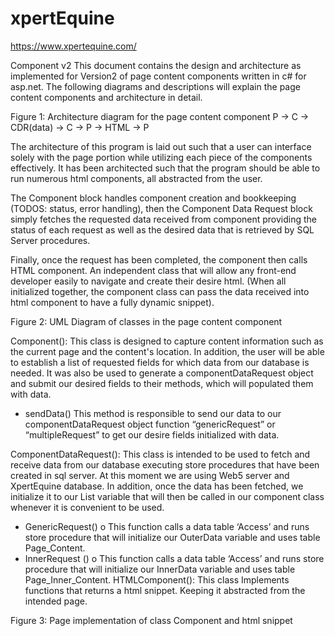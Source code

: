 # xpertEquine
https://www.xpertequine.com/

Component v2
This document contains the design and architecture as implemented for Version2 of page content components written in c# for asp.net. The following diagrams and descriptions will explain the page content components and architecture in detail.


 
Figure 1: Architecture diagram for the page content component
P -> C -> CDR(data) -> C -> P -> HTML -> P

The architecture of this program is laid out such that a user can interface solely with the page portion while utilizing each piece of the components effectively.  It has been architected such that the program should be able to run numerous html components, all abstracted from the user.

The Component block handles component creation and bookkeeping (TODOS: status, error handling), then the Component Data Request block simply fetches the requested data received from component providing the status of each request as well as the desired data that is retrieved by SQL Server procedures.  

Finally, once the request has been completed, the component then calls HTML component. An independent class that will allow any front-end developer easily to navigate and create their desire html. (When all initialized together, the component class can pass the data received into html component to have a fully dynamic snippet).


 

Figure 2: UML Diagram of classes in the page content component

Component(): 
	This class is designed to capture content information such as the current page and the content's location. In addition, the user will be able to establish a list of requested fields for which data from our database is needed. It was also be used to generate a componentDataRequest object and submit our desired fields to their methods, which will populated them with data.
-	sendData()
This method is responsible to send our data to our componentDataRequest object function “genericRequest” or “multipleRequest” to get our desire fields initialized with data. 

ComponentDataRequest():
	This class is intended to be used to fetch and receive data from our database executing store procedures that have been created in sql server. At this moment we are using Web5 server and XpertEquine database.  In addition, once the data has been fetched, we initialize it to our List<Dictionary> variable that will then be called in our component class whenever it is convenient to be used.
-	GenericRequest()
o	This function calls a data table ‘Access’ and runs store procedure that will initialize our OuterData variable and uses table Page_Content. 
-	InnerRequest ()
o	This function calls a data table ‘Access’ and runs store procedure that will initialize our InnerData variable and uses table Page_Inner_Content. 
HTMLComponent():
	This class Implements functions that returns a html snippet. Keeping it abstracted from the intended page.




 

Figure 3: Page implementation of class Component and html snippet 
